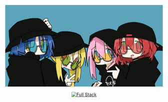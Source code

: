 [![Bocchi Banner](/static/images/all_black_stylized.jpg)]()

<div align="center">
    <a href="">
        <img alt="Full Stack" src="https://readme-typing-svg.demolab.com?font=Jetbrains+Mono&weight=800&size=40&duration=3000&pause=1000&color=5DA4BA&center=true&vCenter=true&width=600&lines=Full+Stack;Python%2FDjango%2FFlask;JavaScript%2FExpress%2FReact">
    </a>
</div>
